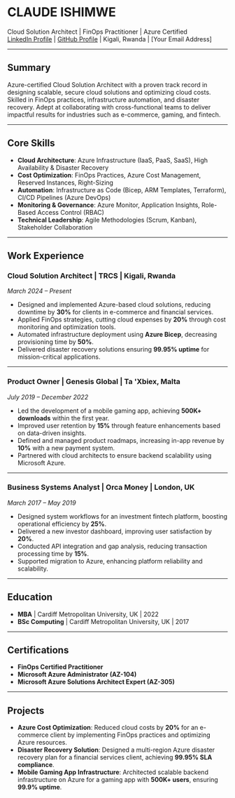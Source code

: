# **CLAUDE ISHIMWE**
Cloud Solution Architect | FinOps Practitioner | Azure Certified  
[LinkedIn Profile](#) | [GitHub Profile](#) | Kigali, Rwanda | [Your Email Address]  

---

## **Summary**  
Azure-certified Cloud Solution Architect with a proven track record in designing scalable, secure cloud solutions and optimizing cloud costs. Skilled in FinOps practices, infrastructure automation, and disaster recovery. Adept at collaborating with cross-functional teams to deliver impactful results for industries such as e-commerce, gaming, and fintech.

---

## **Core Skills**  
- **Cloud Architecture**: Azure Infrastructure (IaaS, PaaS, SaaS), High Availability & Disaster Recovery  
- **Cost Optimization**: FinOps Practices, Azure Cost Management, Reserved Instances, Right-Sizing  
- **Automation**: Infrastructure as Code (Bicep, ARM Templates, Terraform), CI/CD Pipelines (Azure DevOps)  
- **Monitoring & Governance**: Azure Monitor, Application Insights, Role-Based Access Control (RBAC)  
- **Technical Leadership**: Agile Methodologies (Scrum, Kanban), Stakeholder Collaboration  

---

## **Work Experience**  

### **Cloud Solution Architect | TRCS | Kigali, Rwanda**  
*March 2024 – Present*  
- Designed and implemented Azure-based cloud solutions, reducing downtime by **30%** for clients in e-commerce and financial services.  
- Applied FinOps strategies, cutting cloud expenses by **20%** through cost monitoring and optimization tools.  
- Automated infrastructure deployment using **Azure Bicep**, decreasing provisioning time by **50%**.  
- Delivered disaster recovery solutions ensuring **99.95% uptime** for mission-critical applications.  

---

### **Product Owner | Genesis Global | Ta 'Xbiex, Malta**  
*July 2019 – December 2022*  
- Led the development of a mobile gaming app, achieving **500K+ downloads** within the first year.  
- Improved user retention by **15%** through feature enhancements based on data-driven insights.  
- Defined and managed product roadmaps, increasing in-app revenue by **10%** with a new payment system.  
- Partnered with cloud architects to ensure backend scalability using Microsoft Azure.  

---

### **Business Systems Analyst | Orca Money | London, UK**  
*March 2017 – May 2019*  
- Designed system workflows for an investment fintech platform, boosting operational efficiency by **25%**.  
- Delivered a new investor dashboard, improving user satisfaction by **20%**.  
- Conducted API integration and gap analysis, reducing transaction processing time by **15%**.  
- Supported migration to Azure, enhancing platform reliability and scalability.  

---

## **Education**  
- **MBA** | Cardiff Metropolitan University, UK | 2022  
- **BSc Computing** | Cardiff Metropolitan University, UK | 2017  

---

## **Certifications**  
- **FinOps Certified Practitioner**  
- **Microsoft Azure Administrator (AZ-104)**  
- **Microsoft Azure Solutions Architect Expert (AZ-305)**  

---

## **Projects**  
- **Azure Cost Optimization**: Reduced cloud costs by **20%** for an e-commerce client by implementing FinOps practices and optimizing Azure resources.  
- **Disaster Recovery Solution**: Designed a multi-region Azure disaster recovery plan for a financial services client, achieving **99.95% SLA compliance**.  
- **Mobile Gaming App Infrastructure**: Architected scalable backend infrastructure on Azure for a gaming app with **500K+ users**, ensuring **99.9% uptime**.  
